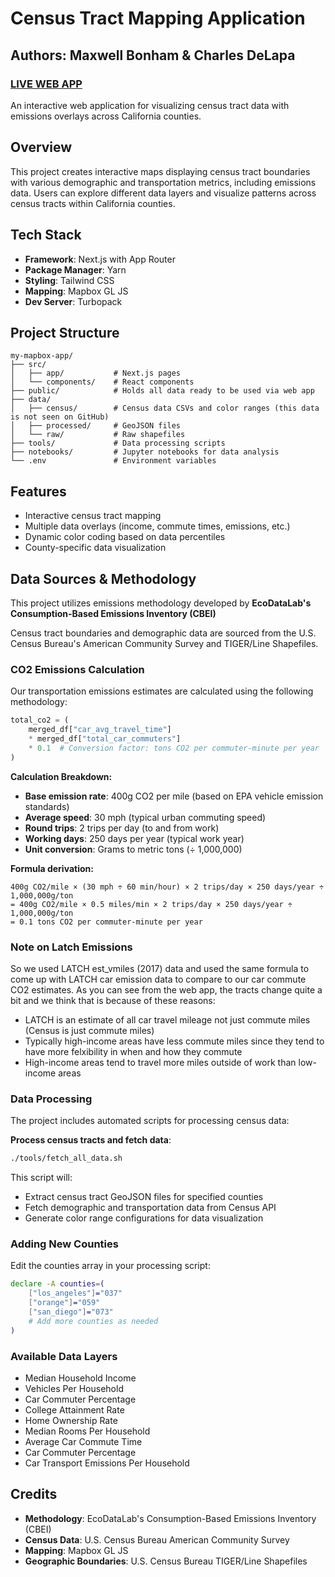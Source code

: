 # Census Tract Mapping Application
## Authors: Maxwell Bonham & Charles DeLapa
### [LIVE WEB APP](https://emissions-dashboard-chi.vercel.app/)
An interactive web application for visualizing census tract data with emissions overlays across California counties.

## Overview

This project creates interactive maps displaying census tract boundaries with various demographic and transportation metrics, including emissions data. Users can explore different data layers and visualize patterns across census tracts within California counties.

## Tech Stack

- **Framework**: Next.js with App Router
- **Package Manager**: Yarn
- **Styling**: Tailwind CSS
- **Mapping**: Mapbox GL JS
- **Dev Server**: Turbopack 

## Project Structure

```
my-mapbox-app/
├── src/
│   ├── app/           # Next.js pages
│   └── components/    # React components
├── public/            # Holds all data ready to be used via web app
├── data/            
│   ├── census/        # Census data CSVs and color ranges (this data is not seen on GitHub)
│   ├── processed/     # GeoJSON files
│   └── raw/           # Raw shapefiles
├── tools/             # Data processing scripts
├── notebooks/         # Jupyter notebooks for data analysis
└── .env               # Environment variables
```

## Features

- Interactive census tract mapping
- Multiple data overlays (income, commute times, emissions, etc.)
- Dynamic color coding based on data percentiles
- County-specific data visualization

## Data Sources & Methodology

This project utilizes emissions methodology developed by **EcoDataLab's Consumption-Based Emissions Inventory (CBEI)**

Census tract boundaries and demographic data are sourced from the U.S. Census Bureau's American Community Survey and TIGER/Line Shapefiles.

### CO2 Emissions Calculation

Our transportation emissions estimates are calculated using the following methodology:

```python
total_co2 = (
    merged_df["car_avg_travel_time"] 
    * merged_df["total_car_commuters"] 
    * 0.1  # Conversion factor: tons CO2 per commuter-minute per year
)
```

**Calculation Breakdown:**
- **Base emission rate**: 400g CO2 per mile (based on EPA vehicle emission standards)
- **Average speed**: 30 mph (typical urban commuting speed)
- **Round trips**: 2 trips per day (to and from work)
- **Working days**: 250 days per year (typical work year)
- **Unit conversion**: Grams to metric tons (÷ 1,000,000)

**Formula derivation:**
```
400g CO2/mile × (30 mph ÷ 60 min/hour) × 2 trips/day × 250 days/year ÷ 1,000,000g/ton
= 400g CO2/mile × 0.5 miles/min × 2 trips/day × 250 days/year ÷ 1,000,000g/ton  
= 0.1 tons CO2 per commuter-minute per year
```

### Note on Latch Emissions
So we used LATCH est_vmiles (2017) data and used the same formula to come up with LATCH car emission data
to compare to our car commute CO2 estimates. As you can see from the web app, the tracts change
quite a bit and we think that is because of these reasons:
- LATCH is an estimate of all car travel mileage not just commute miles (Census is just commute miles)
- Typically high-income areas have less commute miles since they tend to have more felxibility in when and how they commute
- High-income areas tend to travel more miles outside of work than low-income areas



### Data Processing

The project includes automated scripts for processing census data:

**Process census tracts and fetch data**:
```bash
./tools/fetch_all_data.sh
```

This script will:
- Extract census tract GeoJSON files for specified counties
- Fetch demographic and transportation data from Census API
- Generate color range configurations for data visualization

### Adding New Counties

Edit the counties array in your processing script:
```bash
declare -A counties=(
    ["los_angeles"]="037"
    ["orange"]="059"
    ["san_diego"]="073"
    # Add more counties as needed
)
```

### Available Data Layers

- Median Household Income
- Vehicles Per Household
- Car Commuter Percentage
- College Attainment Rate
- Home Ownership Rate
- Median Rooms Per Household
- Average Car Commute Time
- Car Commuter Percentage 
- Car Transport Emissions Per Household

## Credits

- **Methodology**: EcoDataLab's Consumption-Based Emissions Inventory (CBEI)
- **Census Data**: U.S. Census Bureau American Community Survey
- **Mapping**: Mapbox GL JS
- **Geographic Boundaries**: U.S. Census Bureau TIGER/Line Shapefiles
